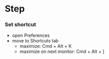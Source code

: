 # Step

### Set shortcut

- open Preferences
- move to Shortcuts tab
  - maximize: Cmd + Alt + K
  - maximize on next monitor: Cmd + Alt + ]


